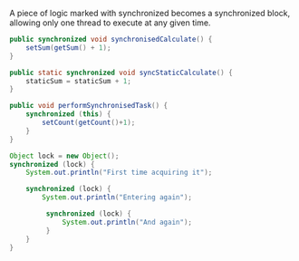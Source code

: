 A piece of logic marked with synchronized becomes a synchronized block, allowing only one thread to execute at any given time.

```java
public synchronized void synchronisedCalculate() {
    setSum(getSum() + 1);
}
```

```java
public static synchronized void syncStaticCalculate() {
    staticSum = staticSum + 1;
}
```

```java
public void performSynchronisedTask() {
    synchronized (this) {
        setCount(getCount()+1);
    }
}
```

```java
Object lock = new Object();
synchronized (lock) {
    System.out.println("First time acquiring it");

    synchronized (lock) {
        System.out.println("Entering again");

         synchronized (lock) {
             System.out.println("And again");
         }
    }
}
```